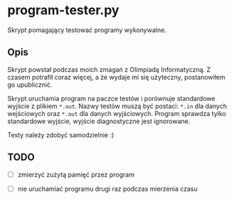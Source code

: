 # program-tester.py
Skrypt pomagający testować programy wykonywalne.

## Opis
Skrypt powstał podczas moich zmagań z Olimpiadą Informatyczną. Z czasem
potrafił coraz więcej, a że wydaje mi się użyteczny, postanowiłem go
upublicznić.

Skrypt uruchamia program na paczce testów i porównuje standardowe wyjście z plikiem
`*.out`. Nazwy testów muszą być postaci: `*.in` dla danych wejściowych oraz `*.out`
dla danych wyjściowych. Program sprawdza tylko standardowe wyjście, wyjście diagnostyczne
jest ignorowane.

Testy należy zdobyć samodzielnie :)

## TODO
- [ ] zmierzyć zużytą pamięć przez program
- [ ] nie uruchamiać programu drugi raz podczas mierzenia czasu

